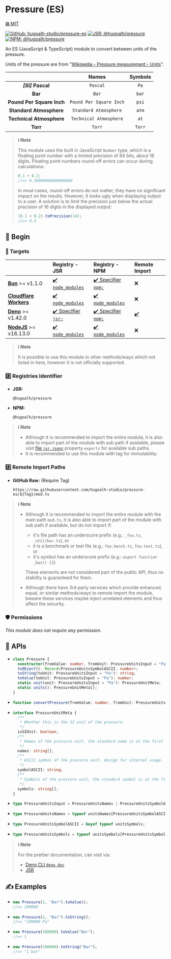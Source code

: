 # Pressure (ES)

[**⚖️** MIT](./LICENSE.md)

[![GitHub: hugoalh-studio/pressure-es](https://img.shields.io/github/v/release/hugoalh-studio/pressure-es?label=hugoalh-studio/pressure-es&labelColor=181717&logo=github&logoColor=ffffff&sort=semver&style=flat "GitHub: hugoalh-studio/pressure-es")](https://github.com/hugoalh-studio/pressure-es)
[![JSR: @hugoalh/pressure](https://img.shields.io/jsr/v/@hugoalh/pressure?label=JSR%20@hugoalh/pressure&labelColor=F7DF1E&logoColor=000000&style=flat "JSR: @hugoalh/pressure")](https://jsr.io/@hugoalh/pressure)
[![NPM: @hugoalh/pressure](https://img.shields.io/npm/v/@hugoalh/pressure?label=@hugoalh/pressure&labelColor=CB3837&logo=npm&logoColor=ffffff&style=flat "NPM: @hugoalh/pressure")](https://www.npmjs.com/package/@hugoalh/pressure)

An ES (JavaScript & TypeScript) module to convert between units of the pressure.

Units of the pressure are from "[Wikipedia - Pressure measurement - Units](https://en.wikipedia.org/wiki/Pressure_measurement#Units)".

|  | **Names** | **Symbols** |
|:-:|:-:|:-:|
| ***\[SI\]*** **Pascal** | `Pascal` | `Pa` |
| **Bar** | `Bar` | `bar` |
| **Pound Per Square Inch** | `Pound Per Square Inch` | `psi` |
| **Standard Atmosphere** | `Standard Atmosphere` | `atm` |
| **Technical Atmosphere** | `Technical Atmosphere` | `at` |
| **Torr** | `Torr` | `Torr` |

> **ℹ️ Note**
>
> This module uses the built in JavaScript `Number` type, which is a floating point number with a limited precision of 64 bits, about 16 digits. Floating point numbers round-off errors can occur during calculations:
>
> ```ts
> 0.1 + 0.2;
> //=> 0.30000000000000004
> ```
>
> In most cases, round-off errors do not matter, they have no significant impact on the results. However, it looks ugly when displaying output to a user. A solution is to limit the precision just below the actual precision of 16 digits in the displayed output:
>
> ```ts
> (0.1 + 0.2).toPrecision(14);
> //=> 0.3
> ```

## 🔰 Begin

### 🎯 Targets

|  | **Registry - JSR** | **Registry - NPM** | **Remote Import** |
|:--|:--|:--|:--|
| **[Bun](https://bun.sh/)** >= v1.1.0 | [✔️ `node_modules`](https://jsr.io/docs/npm-compatibility) | [✔️ Specifier `npm:`](https://bun.sh/docs/runtime/autoimport) | ❌ |
| **[Cloudflare Workers](https://workers.cloudflare.com/)** | [✔️ `node_modules`](https://jsr.io/docs/with/cloudflare-workers) | [✔️ `node_modules`](https://docs.npmjs.com/using-npm-packages-in-your-projects) | ❌ |
| **[Deno](https://deno.land/)** >= v1.42.0 | [✔️ Specifier `jsr:`](https://jsr.io/docs/with/deno) | [✔️ Specifier `npm:`](https://docs.deno.com/runtime/manual/node/npm_specifiers) | [✔️](https://docs.deno.com/runtime/manual/basics/modules/#remote-import) |
| **[NodeJS](https://nodejs.org/)** >= v16.13.0 | [✔️ `node_modules`](https://jsr.io/docs/with/node) | [✔️ `node_modules`](https://docs.npmjs.com/using-npm-packages-in-your-projects) | ❌ |

> **ℹ️ Note**
>
> It is possible to use this module in other methods/ways which not listed in here, however it is not officially supported.

### #️⃣ Registries Identifier

- **JSR:**
  ```
  @hugoalh/pressure
  ```
- **NPM:**
  ```
  @hugoalh/pressure
  ```

> **ℹ️ Note**
>
> - Although it is recommended to import the entire module, it is also able to import part of the module with sub path if available, please visit [file `jsr.jsonc`](./jsr.jsonc) property `exports` for available sub paths.
> - It is recommended to use this module with tag for immutability.

### #️⃣ Remote Import Paths

- **GitHub Raw:** (Require Tag)
  ```
  https://raw.githubusercontent.com/hugoalh-studio/pressure-es/${Tag}/mod.ts
  ```

> **ℹ️ Note**
>
> - Although it is recommended to import the entire module with the main path `mod.ts`, it is also able to import part of the module with sub path if available, but do not import if:
>
>   - it's file path has an underscore prefix (e.g.: `_foo.ts`, `_util/bar.ts`), or
>   - it is a benchmark or test file (e.g.: `foo.bench.ts`, `foo.test.ts`), or
>   - it's symbol has an underscore prefix (e.g.: `export function _baz() {}`).
>
>   These elements are not considered part of the public API, thus no stability is guaranteed for them.
> - Although there have 3rd party services which provide enhanced, equal, or similar methods/ways to remote import the module, beware these services maybe inject unrelated elements and thus affect the security.

### 🛡️ Permissions

*This module does not require any permission.*

## 🧩 APIs

- ```ts
  class Pressure {
    constructor(fromValue: number, fromUnit: PressureUnitsInput = "Pa"): Pressure;
    toObject(): Record<PressureUnitsSymbolASCII, number>;
    toString(toUnit: PressureUnitsInput = "Pa"): string;
    toValue(toUnit: PressureUnitsInput = "Pa"): number;
    static unit(unit: PressureUnitsInput = "Pa"): PressureUnitMeta;
    static units(): PressureUnitMeta[];
  }
  ```
- ```ts
  function convertPressure(fromValue: number, fromUnit: PressureUnitsInput = "Pa", toUnit: PressureUnitsInput = "Pa"): number;
  ```
- ```ts
  interface PressureUnitMeta {
    /**
     * Whether this is the SI unit of the pressure.
     */
    isSIUnit: boolean;
    /**
     * Names of the pressure unit, the standard name is at the first index.
     */
    names: string[];
    /**
     * ASCII symbol of the pressure unit, design for internal usage.
     */
    symbolASCII: string;
    /**
     * Symbols of the pressure unit, the standard symbol is at the first index.
     */
    symbols: string[];
  }
  ```
- ```ts
  type PressureUnitsInput = PressureUnitsNames | PressureUnitsSymbolASCII | PressureUnitsSymbols;
  ```
- ```ts
  type PressureUnitsNames = typeof unitsNames[PressureUnitsSymbolASCII][number];
  ```
- ```ts
  type PressureUnitsSymbolASCII = keyof typeof unitsSymbols;
  ```
- ```ts
  type PressureUnitsSymbols = typeof unitsSymbols[PressureUnitsSymbolASCII][number];
  ```

> **ℹ️ Note**
>
> For the prettier documentation, can visit via:
>
> - [Deno CLI `deno doc`](https://deno.land/manual/tools/documentation_generator)
> - [JSR](https://jsr.io/@hugoalh/pressure)

## ✍️ Examples

- ```ts
  new Pressure(1, "Bar").toValue();
  //=> 100000
  ```
- ```ts
  new Pressure(1, "Bar").toString();
  //=> "100000 Pa"
  ```
- ```ts
  new Pressure(100000).toValue("Bar");
  //=> 1
  ```
- ```ts
  new Pressure(100000).toString("Bar");
  //=> "1 bar"
  ```
